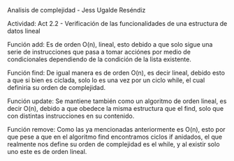 Analisis de complejidad - Jess Ugalde Reséndiz

Actividad: Act 2.2 - Verificación de las funcionalidades de una estructura de datos lineal

Función add: Es de orden O(n), lineal, esto debido a que solo sigue una serie de instrucciones que pasa a tomar acciónes por medio de condicionales dependiendo de la condición de la lista existente.

Función find: De igual manera es de orden O(n), es decir lineal, debido esto a que si bien es ciclada, solo lo es una vez por un ciclo while, el cual definiria su orden de complejidad.

Función update: Se mantiene también como un algoritmo de orden lineal, es decir O(n), debido a que obedece la misma estructura que el find, solo que con distintas instrucciones en su contenido.

Función remove: Como las ya mencionadas anteriormente es O(n), esto por que pese a que en el algoritmo find encontramos ciclos if anidados, el que realmente nos define su orden de complejidad es el while, y al existir solo uno este es de orden lineal.

